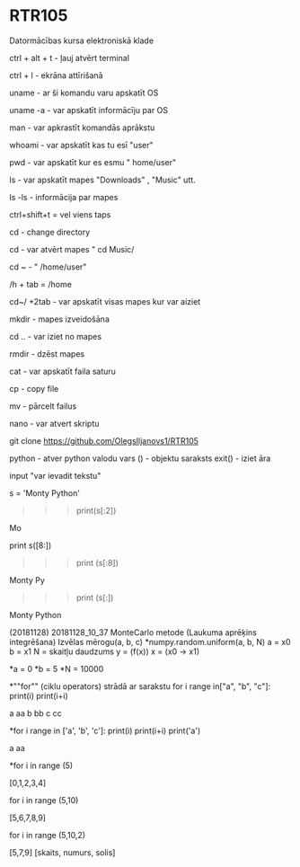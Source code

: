 # RTR105


Datormācības kursa elektroniskā klade


ctrl + alt + t - ļauj atvērt terminal


ctrl + l - ekrāna attīrišanā


uname - ar ši komandu varu apskatīt OS


uname -a - var apskatīt informācīju par OS


man - var apkrastīt komandās aprākstu


whoami - var apskatīt kas tu esī "user"


pwd - var apskatīt kur es esmu " home/user"


ls - var apskatīt mapes "Downloads" , "Music" utt.


ls -ls - informācija par mapes


ctrl+shift+t = vel viens taps


cd - change directory


cd - var atvērt mapes " cd Music/


cd ~ - " /home/user"


/h + tab = /home


cd~/ +2tab - var apskatīt visas mapes kur var aiziet


mkdir - mapes izveidošāna


cd .. - var iziet no mapes


rmdir - dzēst mapes


cat - var apskatīt faila saturu


cp - copy file


mv - pārcelt failus


nano - var atvert skriptu


git clone https://github.com/OlegsIljanovs1/RTR105

python - atver python valodu
vars () - objektu saraksts
exit() - iziet āra

input "var ievadit tekstu" 

s = 'Monty Python'

>>> print(s[:2])

Mo
  
  print s([8:])

>>> print (s[:8])

Monty Py

>>> print (s[:])

Monty Python

(20181128) 20181128_10_37 MonteCarlo metode (Laukuma aprēķins integrēšana) Izvēlas mērogu(a, b, c) *numpy.random.uniform(a, b, N) a = x0 b = x1 N = skaitļu daudzums y = (f(x)) x = (x0 -> x1)

*a = 0 *b = 5 *N = 10000

*""for"" (ciklu operators) strādā ar sarakstu for i range in["a", "b", "c"]: print(i) print(i+i)

a aa b bb c cc

*for i range in ['a', 'b', 'c']: print(i) print(i+i) print('a')

a aa

*for i in range (5)

[0,1,2,3,4]

for i in range (5,10)

[5,6,7,8,9]

for i in range (5,10,2)

[5,7,9] [skaits, numurs, solis]

